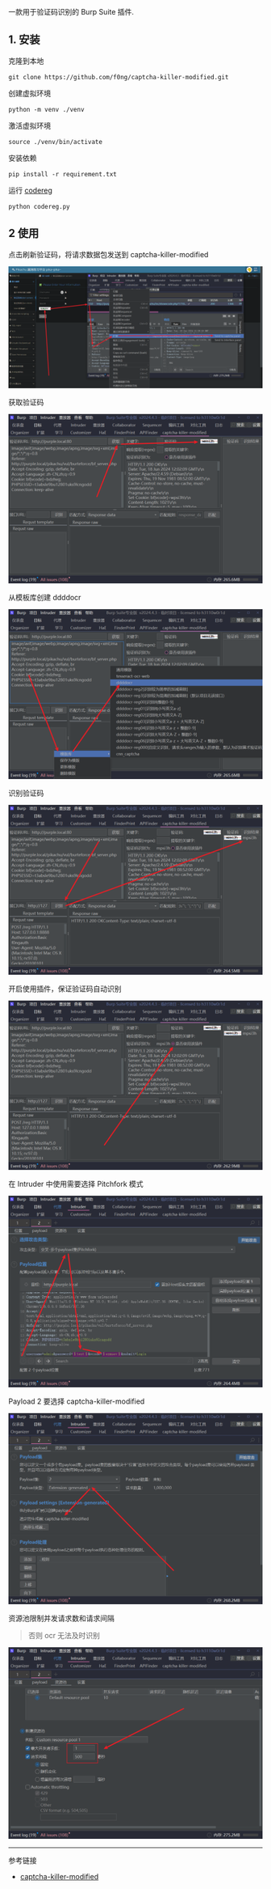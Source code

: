 一款用于验证码识别的 Burp Suite 插件.

## 1. 安装

克隆到本地

```
git clone https://github.com/f0ng/captcha-killer-modified.git
```

创建虚拟环境

```
python -m venv ./venv
```

激活虚拟环境

```
source ./venv/bin/activate
```

安装依赖

```
pip install -r requirement.txt
```

运行 [codereg](https://github.com/f0ng/captcha-killer-modified/blob/main/codereg.py)

```
python codereg.py
```

## 2 使用

点击刷新验证码，将请求数据包发送到 captcha-killer-modified

![点击刷新验证码，将请求数据包发送到 captcha-killer-modified](./../../../../../images/captcha-killer-modified/%E7%82%B9%E5%87%BB%E5%88%B7%E6%96%B0%E9%AA%8C%E8%AF%81%E7%A0%81%EF%BC%8C%E5%B0%86%E8%AF%B7%E6%B1%82%E6%95%B0%E6%8D%AE%E5%8C%85%E5%8F%91%E9%80%81%E5%88%B0%20captcha-killer-modified.png)

获取验证码

![获取验证码](./../../../../../images/captcha-killer-modified/%E8%8E%B7%E5%8F%96%E9%AA%8C%E8%AF%81%E7%A0%81.png)

从模板库创建 ddddocr

![从模板库创建 ddddocr](./../../../../../images/captcha-killer-modified/%E4%BB%8E%E6%A8%A1%E6%9D%BF%E5%BA%93%E5%88%9B%E5%BB%BA%20ddddocr.png)

识别验证码

![识别验证码](./../../../../../images/captcha-killer-modified/%E8%AF%86%E5%88%AB%E9%AA%8C%E8%AF%81%E7%A0%81.png)

开启使用插件，保证验证码自动识别

![开启使用插件，保证验证码自动识别](./../../../../../images/captcha-killer-modified/%E5%BC%80%E5%90%AF%E4%BD%BF%E7%94%A8%E6%8F%92%E4%BB%B6%EF%BC%8C%E4%BF%9D%E8%AF%81%E9%AA%8C%E8%AF%81%E7%A0%81%E8%87%AA%E5%8A%A8%E8%AF%86%E5%88%AB.png)

在 Intruder 中使用需要选择 Pitchfork 模式

![在 Intruder 中使用需要选择 Pitchfork 模式](./../../../../../images/captcha-killer-modified/%E5%9C%A8%20Intruder%20%E4%B8%AD%E4%BD%BF%E7%94%A8%E9%9C%80%E8%A6%81%E9%80%89%E6%8B%A9%20Pitchfork%20%E6%A8%A1%E5%BC%8F.png)

Payload 2 要选择 captcha-killer-modified

![Payload 2 要选择 captcha-killer-modified](./../../../../../images/captcha-killer-modified/Payload%202%20%E8%A6%81%E9%80%89%E6%8B%A9%20captcha-killer-modified.png)

资源池限制并发请求数和请求间隔

> 否则 ocr 无法及时识别

![资源池限制并发请求数和请求间隔](./../../../../../images/captcha-killer-modified/%E8%B5%84%E6%BA%90%E6%B1%A0%E9%99%90%E5%88%B6%E5%B9%B6%E5%8F%91%E8%AF%B7%E6%B1%82%E6%95%B0%E5%92%8C%E8%AF%B7%E6%B1%82%E9%97%B4%E9%9A%94.png)

---

参考链接

- [captcha-killer-modified](https://github.com/f0ng/captcha-killer-modified)
